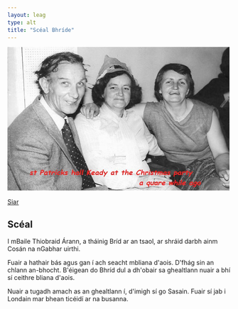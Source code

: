 ```yaml
---
layout: leag
type: alt
title: "Scéal Bhríde"
---
```

![pic](../../img/christmas_party.jpg)

[ Siar ]( ../breda.html)

## Scéal

I mBaile Thiobraid Árann, a tháinig Bríd ar
an tsaol, ar shráid darbh ainm Cosán na nGabhar uirthi.

Fuair a hathair bás agus gan í ach seacht mbliana d'aois.
D'fhág sin an chlann an-bhocht. B'éigean do Bhríd dul a
dh'obair sa ghealtlann nuair a bhí sí ceithre bliana d'aois.

Nuair a tugadh amach as an ghealtlann í, d'imigh sí go
Sasain. Fuair sí jab i Londain mar bhean ticéidí ar na
busanna.
